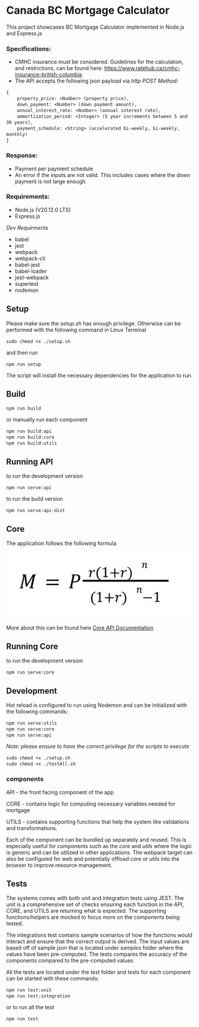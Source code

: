 # Canada BC Mortgage Calculator

This project showcases BC Mortgage Calculator implemented in Node.js and Express.js

### Specifications:
- CMHC insurance must be considered. Guidelines for the calculation, and restrictions, can be
found here: https://www.ratehub.ca/cmhc-insurance-british-columbia.
- The API accepts the following json payload via *http POST Method*:
```
{
    property_price: <Number> (property price),
    down_payment: <Number> (down payment amount),
    annual_interest_rate: <Number> (annual interest rate),
    ammortization_period: <Integer> (5 year increments between 5 and 30 years),
    payment_schedule: <String> (accelerated bi-weekly, bi-weekly, monthly)
}
```
### Response:
- Payment per payment schedule
- An error if the inputs are not valid. This includes cases where the down payment is not large enough.

### Requirements:
- Node.js (V20.12.0 LTS)
- Express.js

*Dev Requirments*
- babel
- jest
- webpack
- webpack-cli
- babel-jest
- babel-loader
- jest-webpack
- supertest
- nodemon


## Setup

Please make sure the *setup.sh* has enough privilege. Otherwise can be performed with the following command in Linux Terminal
```
sudo chmod +x ./setup.sh
```
and then run
```
npm run setup
```
The script will install the necessary dependencies for the application to run.

## Build
```
npm run build
```
or manually run each component
```
npm run build:api
npm run build:core
npm run build:utils
```

## Running API

to run the development version
```
npm run serve:api
```
to run the build version
```
npm run serve:api-dist
```

## Core

The application follows the following formula

![alt text](image.png)

More about this can be found here [Core API Documentation](./core/README.md)

## Running Core

to run the development version
```
npm run serve:core
```

## Development

Hot reload is configured to run using Nodemon and can be initialized with the following commands:
```
npm run serve:utils
npm run serve:core
npm run serve:api
```
*Note: please ensure to have the correct privilege for the scripts to execute*
```
sudo chmod +x ./setup.sh
sudo chmod +x ./testAll.sh
```

### components

API - the front facing component of the app

CORE - contains logic for computing necessary variables needed for mortgage

UTILS - contains supporting functions that help the system like validations and transformations.


Each of the component can be bundled up separately and reused. This is especially useful for components such as the *core* and *utils* where the logic is generic and can be utilized in other applications. The webpack target can also be configured for web and potentially offload *core* or *utils* into the browser to improve resource management.


## Tests

The systems comes with both unit and integration tests using JEST. The unit is a comprehensive set of checks ensuring each function in the API, CORE, and UTILS are returning what is expected. The supporting functions/helpers are mocked to focus more on the components being tested.

The integrations test contains sample scenarios of how the functions would interact and ensure that the correct output is derived. The input values are based off of sample json that is located under *samples* folder where the values have been pre-computed. The tests compares the accuracy of the components compared to the pre-computed values.

All the tests are located under the *test* folder and tests for each component can be started with these commands:
```
npm run test:unit
npm run test:integration
```
or to run all the test
```
npm run test
```

